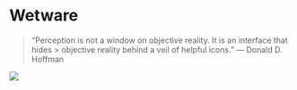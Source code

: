 # Wetware

> “Perception is not a window on objective reality. It is an interface that hides > objective reality behind a veil of helpful icons.”
> — Donald D. Hoffman


![](https://egtheory.files.wordpress.com/2014/01/cube.jpg)